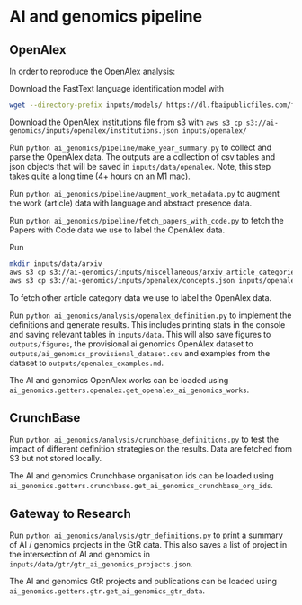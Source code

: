 # AI and genomics pipeline

## OpenAlex

In order to reproduce the OpenAlex analysis:

Download the FastText language identification model with

```bash
wget --directory-prefix inputs/models/ https://dl.fbaipublicfiles.com/fasttext/supervised-models/lid.176.ftz
```

Download the OpenAlex institutions file from s3 with
`aws s3 cp s3://ai-genomics/inputs/openalex/institutions.json inputs/openalex/`

Run `python ai_genomics/pipeline/make_year_summary.py` to collect and parse the OpenAlex data. The outputs are a collection of csv tables and json objects that will be saved in `inputs/data/openalex`. Note, this step takes quite a long time (4+ hours on an M1 mac).

Run `python ai_genomics/pipeline/augment_work_metadata.py` to augment the work (article) data with language and abstract presence data.

Run `python ai_genomics/pipeline/fetch_papers_with_code.py` to fetch the Papers with Code data we use to label the OpenAlex data.

Run

```bash
mkdir inputs/data/arxiv
aws s3 cp s3://ai-genomics/inputs/miscellaneous/arxiv_article_categories.csv inputs/data/arxiv/arxiv_article_categories.csv
aws s3 cp s3://ai-genomics/inputs/openalex/concepts.json inputs/openalex/concepts.json
```

To fetch other article category data we use to label the OpenAlex data.

Run `python ai_genomics/analysis/openalex_definition.py` to implement the definitions and generate results. This includes printing stats in the console and saving relevant tables in `inputs/data`. This will also save figures to `outputs/figures`, the provisional ai genomics OpenAlex dataset to `outputs/ai_genomics_provisional_dataset.csv` and examples from the dataset to `outputs/openalex_examples.md`.

The AI and genomics OpenAlex works can be loaded using `ai_genomics.getters.openalex.get_openalex_ai_genomics_works`.

## CrunchBase

Run `python ai_genomics/analysis/crunchbase_definitions.py` to test the impact of different definition strategies on the results. Data are fetched from S3 but not stored locally.

The AI and genomics Crunchbase organisation ids can be loaded using `ai_genomics.getters.crunchbase.get_ai_genomics_crunchbase_org_ids`.

## Gateway to Research

Run `python ai_genomics/analysis/gtr_definitions.py` to print a summary of AI / genomics projects in the GtR data. This also saves a list of project in the intersection of AI and genomics in `inputs/data/gtr/gtr_ai_genomics_projects.json`.

The AI and genomics GtR projects and publications can be loaded using `ai_genomics.getters.gtr.get_ai_genomics_gtr_data`.
